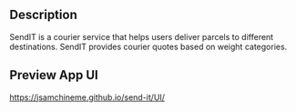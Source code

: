 ## Description
SendIT is a courier service that helps users deliver parcels to different destinations. SendIT provides courier quotes based on weight categories.

## Preview App UI
https://jsamchineme.github.io/send-it/UI/